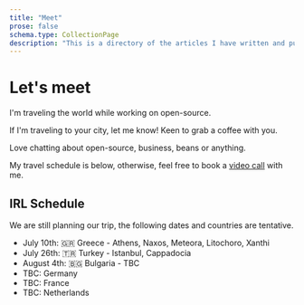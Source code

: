 ```yaml
---
title: "Meet"
prose: false
schema.type: CollectionPage
description: "This is a directory of the articles I have written and published that are sometimes updated."
---
```


# Let's meet

I'm traveling the world while working on open-source.

If I'm traveling to your city, let me know! Keen to grab a coffee with you.

Love chatting about open-source, business, beans or anything.

My travel schedule is below, otherwise, feel free to book a [video call](https://cal.com/harlan-wilton-llljwh/15min) with me.

## IRL Schedule

We are still planning our trip, the following dates and countries are tentative.

- July 10th: 🇬🇷 Greece - Athens, Naxos, Meteora, Litochoro, Xanthi
- July 26th: 🇹🇷 Turkey - Istanbul, Cappadocia
- August 4th: 🇧🇬 Bulgaria - TBC
- TBC: Germany
- TBC: France
- TBC: Netherlands

